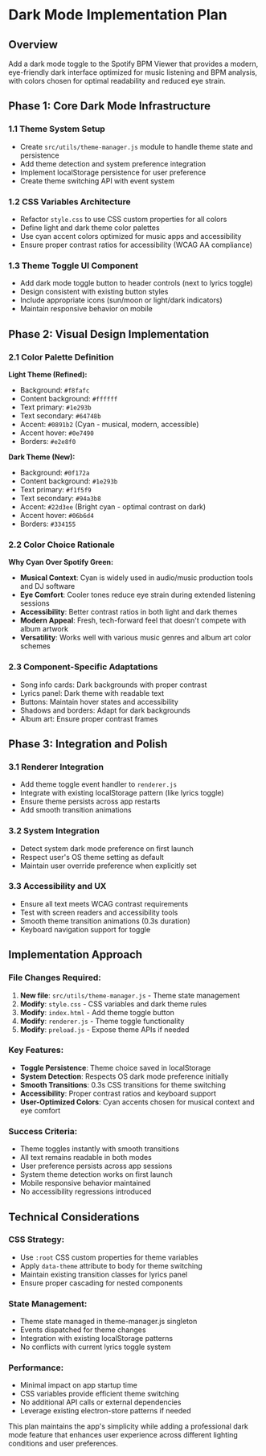 # Dark Mode Implementation Plan

## Overview
Add a dark mode toggle to the Spotify BPM Viewer that provides a modern, eye-friendly dark interface optimized for music listening and BPM analysis, with colors chosen for optimal readability and reduced eye strain.

## Phase 1: Core Dark Mode Infrastructure

### 1.1 Theme System Setup
- Create `src/utils/theme-manager.js` module to handle theme state and persistence
- Add theme detection and system preference integration
- Implement localStorage persistence for user preference
- Create theme switching API with event system

### 1.2 CSS Variables Architecture
- Refactor `style.css` to use CSS custom properties for all colors
- Define light and dark theme color palettes
- Use cyan accent colors optimized for music apps and accessibility
- Ensure proper contrast ratios for accessibility (WCAG AA compliance)

### 1.3 Theme Toggle UI Component
- Add dark mode toggle button to header controls (next to lyrics toggle)
- Design consistent with existing button styles
- Include appropriate icons (sun/moon or light/dark indicators)
- Maintain responsive behavior on mobile

## Phase 2: Visual Design Implementation

### 2.1 Color Palette Definition
**Light Theme (Refined):**
- Background: `#f8fafc`
- Content background: `#ffffff`
- Text primary: `#1e293b`
- Text secondary: `#64748b`
- Accent: `#0891b2` (Cyan - musical, modern, accessible)
- Accent hover: `#0e7490`
- Borders: `#e2e8f0`

**Dark Theme (New):**
- Background: `#0f172a`
- Content background: `#1e293b`
- Text primary: `#f1f5f9`
- Text secondary: `#94a3b8`
- Accent: `#22d3ee` (Bright cyan - optimal contrast on dark)
- Accent hover: `#06b6d4`
- Borders: `#334155`

### 2.2 Color Choice Rationale
**Why Cyan Over Spotify Green:**
- **Musical Context**: Cyan is widely used in audio/music production tools and DJ software
- **Eye Comfort**: Cooler tones reduce eye strain during extended listening sessions
- **Accessibility**: Better contrast ratios in both light and dark themes
- **Modern Appeal**: Fresh, tech-forward feel that doesn't compete with album artwork
- **Versatility**: Works well with various music genres and album art color schemes

### 2.3 Component-Specific Adaptations
- Song info cards: Dark backgrounds with proper contrast
- Lyrics panel: Dark theme with readable text
- Buttons: Maintain hover states and accessibility
- Shadows and borders: Adapt for dark backgrounds
- Album art: Ensure proper contrast frames

## Phase 3: Integration and Polish

### 3.1 Renderer Integration
- Add theme toggle event handler to `renderer.js`
- Integrate with existing localStorage pattern (like lyrics toggle)
- Ensure theme persists across app restarts
- Add smooth transition animations

### 3.2 System Integration
- Detect system dark mode preference on first launch
- Respect user's OS theme setting as default
- Maintain user override preference when explicitly set

### 3.3 Accessibility and UX
- Ensure all text meets WCAG contrast requirements
- Test with screen readers and accessibility tools
- Smooth theme transition animations (0.3s duration)
- Keyboard navigation support for toggle

## Implementation Approach

### File Changes Required:
1. **New file**: `src/utils/theme-manager.js` - Theme state management
2. **Modify**: `style.css` - CSS variables and dark theme rules
3. **Modify**: `index.html` - Add theme toggle button
4. **Modify**: `renderer.js` - Theme toggle functionality
5. **Modify**: `preload.js` - Expose theme APIs if needed

### Key Features:
- **Toggle Persistence**: Theme choice saved in localStorage
- **System Detection**: Respects OS dark mode preference initially
- **Smooth Transitions**: 0.3s CSS transitions for theme switching
- **Accessibility**: Proper contrast ratios and keyboard support
- **User-Optimized Colors**: Cyan accents chosen for musical context and eye comfort

### Success Criteria:
- Theme toggles instantly with smooth transitions
- All text remains readable in both modes
- User preference persists across app sessions
- System theme detection works on first launch
- Mobile responsive behavior maintained
- No accessibility regressions introduced

## Technical Considerations

### CSS Strategy:
- Use `:root` CSS custom properties for theme variables
- Apply `data-theme` attribute to body for theme switching
- Maintain existing transition classes for lyrics panel
- Ensure proper cascading for nested components

### State Management:
- Theme state managed in theme-manager.js singleton
- Events dispatched for theme changes
- Integration with existing localStorage patterns
- No conflicts with current lyrics toggle system

### Performance:
- Minimal impact on app startup time
- CSS variables provide efficient theme switching
- No additional API calls or external dependencies
- Leverage existing electron-store patterns if needed

This plan maintains the app's simplicity while adding a professional dark mode feature that enhances user experience across different lighting conditions and user preferences.